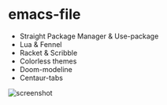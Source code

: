 # emacs-file

- Straight Package Manager & Use-package
- Lua & Fennel
- Racket & Scribble
- Colorless themes
- Doom-modeline
- Centaur-tabs

![screenshot](https://github.com/youssefsahli/emacs-file/img/screenshot.png)
